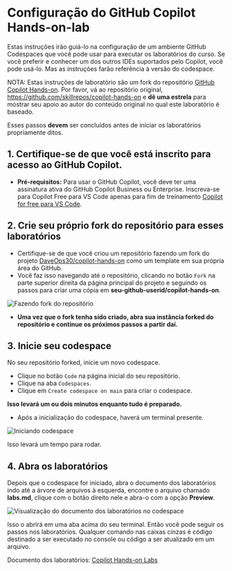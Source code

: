 # Configuração do GitHub Copilot Hands-on-lab

Estas instruções irão guiá-lo na configuração de um ambiente GitHub Codespaces que você pode usar para executar os laboratórios do curso.
Se você preferir e conhecer um dos outros IDEs suportados pelo Copilot, você pode usá-lo. Mas as instruções farão referência à versão do codespace.

NOTA: Estas instruções de laboratório são um fork do repositório [GitHub Copilot Hands-on](https://github.com/skillrepos/copilot-hands-on). Por favor, vá ao repositório original, https://github.com/skillrepos/copilot-hands-on e **dê uma estrela** para mostrar seu apoio ao autor do conteúdo original no qual este laboratório é baseado.

Esses passos **devem** ser concluídos antes de iniciar os laboratórios propriamente ditos.

## 1. Certifique-se de que você está inscrito para acesso ao GitHub Copilot.

- **Pré-requisitos:** Para usar o GitHub Copilot, você deve ter uma assinatura ativa do GitHub Copilot Business ou Enterprise. Inscreva-se para Copilot Free para VS Code apenas para fim de treinamento [Copilot for free para VS Code](https://learn.microsoft.com/en-us/visualstudio/ide/copilot-free-plan?view=vs-2022).

## 2. Crie seu próprio fork do repositório para esses laboratórios

- Certifique-se de que você criou um repositório fazendo um fork do projeto [DaveOps30/copilot-hands-on](https://github.com/DaveOps30/copilot-hands-on) como um template em sua própria área do GitHub.
- Você faz isso navegando até o repositório, clicando no botão `Fork` na parte superior direita da página principal do projeto e seguindo os passos para criar uma cópia em **seu-github-userid/copilot-hands-on**.

![Fazendo fork do repositório](./images/cpho1.png?raw=true "Fazendo fork do repositório")

- **Uma vez que o fork tenha sido criado, abra sua instância forked do repositório e continue os próximos passos a partir daí.**

## 3. Inicie seu codespace

No seu repositório forked, inicie um novo codespace.

- Clique no botão `Code` na página inicial do seu repositório.
- Clique na aba `Codespaces`.
- Clique em `Create codespace on main` para criar o codespace.

**Isso levará um ou dois minutos enquanto tudo é preparado.**

- Após a inicialização do codespace, haverá um terminal presente.

![Iniciando codespace](./images/cpho3.png?raw=true "Iniciando seu codespace")

Isso levará um tempo para rodar.

## 4. Abra os laboratórios

Depois que o codespace for iniciado, abra o documento dos laboratórios indo até a árvore de arquivos à esquerda, encontre o arquivo chamado **labs.md**, clique com o botão direito nele e abra-o com a opção **Preview**.

![Visualização do documento dos laboratórios no codespace](./images/cpho4.png?raw=true "Visualização do documento dos laboratórios no codespace")

Isso o abrirá em uma aba acima do seu terminal. Então você pode seguir os passos nos laboratórios.
Qualquer comando nas caixas cinzas é código destinado a ser executado no console ou código a ser atualizado em um arquivo.

Documento dos laboratórios: [Copilot Hands-on Labs](labs.md)


